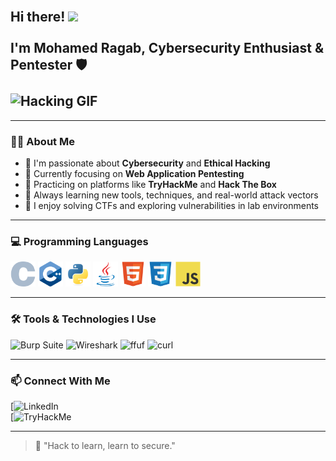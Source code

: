 <h2 align="left">
  <br>Hi there! <img src="https://user-images.githubusercontent.com/42378118/110234147-e3259600-7f4e-11eb-95be-0c4047144dea.gif" width="30"><br>
  <br> I'm Mohamed Ragab, Cybersecurity Enthusiast & Pentester 🛡️<br><br>
  <img src="https://media.giphy.com/media/SWoSkN6DxTszqIKEqv/giphy.gif" alt="Hacking GIF" width="500">
</h2>

---

### 👨‍💻 About Me

- 🔐 I'm passionate about **Cybersecurity** and **Ethical Hacking**
- 🧠 Currently focusing on **Web Application Pentesting**
- 🧪 Practicing on platforms like **TryHackMe** and **Hack The Box**
- 💬 Always learning new tools, techniques, and real-world attack vectors
- 🎯 I enjoy solving CTFs and exploring vulnerabilities in lab environments

---

### 💻 Programming Languages

<p align="left">
  <img src="https://raw.githubusercontent.com/devicons/devicon/master/icons/c/c-original.svg" alt="C" width="40" height="40"/>
  <img src="https://raw.githubusercontent.com/devicons/devicon/master/icons/cplusplus/cplusplus-original.svg" alt="C++" width="40" height="40"/>
  <img src="https://raw.githubusercontent.com/devicons/devicon/master/icons/python/python-original.svg" alt="Python" width="40" height="40"/>
  <img src="https://raw.githubusercontent.com/devicons/devicon/master/icons/java/java-original.svg" alt="Java" width="40" height="40"/>
  <img src="https://raw.githubusercontent.com/devicons/devicon/master/icons/html5/html5-original.svg" alt="HTML" width="40" height="40"/>
  <img src="https://raw.githubusercontent.com/devicons/devicon/master/icons/css3/css3-original.svg" alt="CSS" width="40" height="40"/>
  <img src="https://raw.githubusercontent.com/devicons/devicon/master/icons/javascript/javascript-original.svg" alt="JavaScript" width="40" height="40"/>
</p>

---

### 🛠️ Tools & Technologies I Use

<p align="left">
  <img src="https://raw.githubusercontent.com/EgeBalci/awesome-resources/master/images/burpsuite.png" alt="Burp Suite" width="40" height="40"/>
  <img src="https://upload.wikimedia.org/wikipedia/commons/d/d2/Wireshark_icon.svg" alt="Wireshark" width="40" height="40"/>
  <img src="https://raw.githubusercontent.com/ElyasBarca/FFUF-Exploit/main/logo/ffuf-logo.png" alt="ffuf" width="40" height="40"/>
  <img src="https://upload.wikimedia.org/wikipedia/commons/8/8c/Curl_logo_2023.svg" alt="curl" width="60" height="40"/>
</p>

---

### 📫 Connect With Me

[![LinkedIn](www.linkedin.com/in/muhamedragab)  
[![TryHackMe](https://tryhackme.com/p/M7mdrgb)

---

> 🧠 "Hack to learn, learn to secure."
